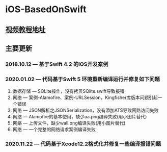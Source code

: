 # iOS-BasedOnSwift

## [视频教程地址](https://ke.qq.com/cgi-bin/agency?aid=67223)

## 主要更新
### 2018.10.12 — 基于Swift 4.2 的iOS开发案例
### 2020.01.02 — 代码基于Swift 5 环境重新编译运行并修复如下问题
1. 数据存储 — SQLite操作，没有拷贝SQlite.swift导致报错
2. 网络 — 案例-Alamofire、案例-URLSession，Kingfisher库版本问题引起一个错误
3. 网络 — JSON解析之JSONSerialization，没有添加ATS导致网路访问失败
4. 网络 — Alamofire的基本使用，缺少aa.png编译失败(用小图片替代)
5. 网络 — 上传文件，缺少wall.png编译失败(用小图片替代)
6. 网络 — 一个完整的网络请求案例编译失败

### 2020.11.22 — 代码基于Xcode12.2格式化并修复一些编译报错问题